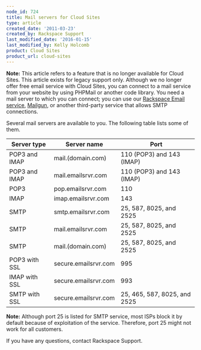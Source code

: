 ```yaml
---
node_id: 724
title: Mail servers for Cloud Sites
type: article
created_date: '2011-03-23'
created_by: Rackspace Support
last_modified_date: '2016-01-15'
last_modified_by: Kelly Holcomb
product: Cloud Sites
product_url: cloud-sites
---
```


**Note:** This article refers to a feature that is no longer available for Cloud Sites. This article exists for legacy support only. Although we no longer offer free email service with Cloud Sites, you can connect to a mail service from your website by using PHPMail or another code library. You need a mail server to which you can connect; you can use our [Rackspace Email service](http://www.rackspace.com/apps/email_hosting/rackspace_email/ "Rackspace Email service"), [Mailgun](http://www.mailgun.com "Mailgun"), or another third-party service that allows SMTP connections.

Several mail servers are available to you. The following table lists some of them.

Server type | Server name | Port
--- | --- | ---
POP3 and IMAP | mail.(domain.com) | 110 (POP3) and 143 (IMAP)
POP3 and IMAP | mail.emailsrvr.com | 110 (POP3) and 143 (IMAP)
POP3 | pop.emailsrvr.com | 110
IMAP | imap.emailsrvr.com | 143
SMTP | smtp.emailsrvr.com | 25, 587, 8025, and 2525
SMTP | mail.emailsrvr.com | 25, 587, 8025, and 2525
SMTP | mail.(domain.com) | 25, 587, 8025, and 2525
POP3 with SSL | secure.emailsrvr.com | 995
IMAP with SSL | secure.emailsrvr.com| 993
SMTP with SSL | secure.emailsrvr.com | 25, 465, 587, 8025, and 2525

**Note:** Although port 25 is listed for SMTP service, most ISPs block it by default because of exploitation of the service. Therefore, port 25 might not work for all customers.

If you have any questions, contact Rackspace Support.
